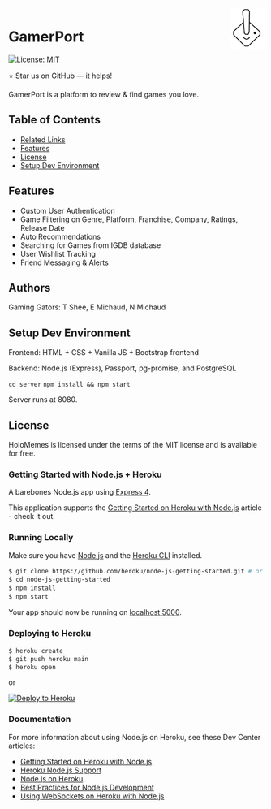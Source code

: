 <a href="https://aimeos.org/">
    <img src="Gameport.svg.png" alt="gamerport logo" title="gamerport" align="right" height="80" />
</a>

GamerPort
======================

[![License: MIT](https://img.shields.io/badge/License-MIT-yellow.svg)](https://opensource.org/licenses/MIT)  

:star: Star us on GitHub — it helps!

GamerPort is a platform to review & find games you love. 

## Table of Contents

- [Related Links](#features)
- [Features](#authors)
- [License](#license)
- [Setup Dev Environment](#setup-dev-environment)

## Features
- Custom User Authentication
- Game Filtering on Genre, Platform, Franchise, Company, Ratings, Release Date
- Auto Recommendations
- Searching for Games from IGDB database
- User Wishlist Tracking
- Friend Messaging & Alerts

## Authors
Gaming Gators: T Shee, E Michaud, N Michaud

## Setup Dev Environment
Frontend: HTML + CSS + Vanilla JS + Bootstrap frontend

Backend: Node.js (Express), Passport, pg-promise, and PostgreSQL

`cd server`
`npm install && npm start`

Server runs at 8080.

## License

HoloMemes is licensed under the terms of the MIT license and is available for free.

### Getting Started with Node.js + Heroku 

A barebones Node.js app using [Express 4](http://expressjs.com/).

This application supports the [Getting Started on Heroku with Node.js](https://devcenter.heroku.com/articles/getting-started-with-nodejs) article - check it out.

### Running Locally

Make sure you have [Node.js](http://nodejs.org/) and the [Heroku CLI](https://cli.heroku.com/) installed.

```sh
$ git clone https://github.com/heroku/node-js-getting-started.git # or clone your own fork
$ cd node-js-getting-started
$ npm install
$ npm start
```

Your app should now be running on [localhost:5000](http://localhost:5000/).

### Deploying to Heroku

```
$ heroku create
$ git push heroku main
$ heroku open
```
or

[![Deploy to Heroku](https://www.herokucdn.com/deploy/button.png)](https://heroku.com/deploy)

### Documentation

For more information about using Node.js on Heroku, see these Dev Center articles:

- [Getting Started on Heroku with Node.js](https://devcenter.heroku.com/articles/getting-started-with-nodejs)
- [Heroku Node.js Support](https://devcenter.heroku.com/articles/nodejs-support)
- [Node.js on Heroku](https://devcenter.heroku.com/categories/nodejs)
- [Best Practices for Node.js Development](https://devcenter.heroku.com/articles/node-best-practices)
- [Using WebSockets on Heroku with Node.js](https://devcenter.heroku.com/articles/node-websockets)
